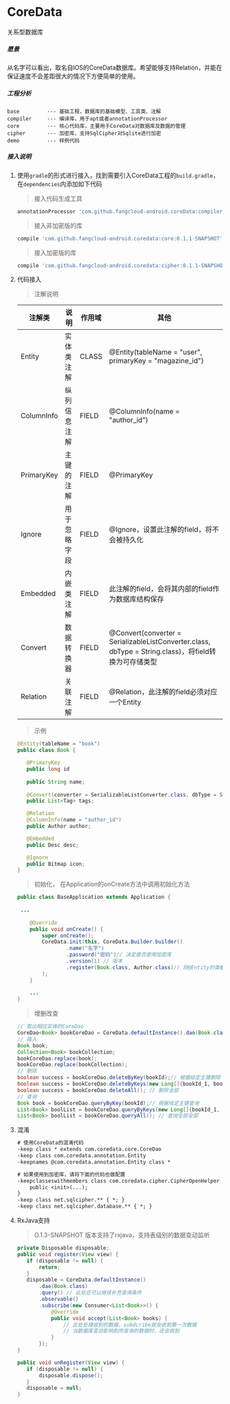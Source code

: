 # CoreData
关系型数据库

##### 愿景

从名字可以看出，取名自IOS的CoreData数据库。希望能够支持Relation，并能在保证速度不会差距很大的情况下方便简单的使用。

##### 工程分析

```
base         --- 基础工程，数据库的基础模型、工具类、注解
compiler     --- 编译库，用于apt或者annotationProcessor
core         --- 核心代码库，主要用于CoreData对数据库及数据的管理
cipher       --- 加密库，支持SqlCipher对Sqlite进行加密
demo         --- 样例代码
```

##### 接入说明

1. 使用`gradle`的形式进行接入，找到需要引入CoreData工程的`build.gradle`，在`dependencies`内添加如下代码

   > 接入代码生成工具

   ```groovy
   annotationProcessor 'com.github.fangcloud-android.coreData:compiler:0.1.1-SNAPSHOT'
   ```
   > 接入非加密版的库

   ```groovy
   compile 'com.github.fangcloud-android.coredata:core:0.1.1-SNAPSHOT'
   ```
   > 接入加密版的库

   ```groovy
   compile 'com.github.fangcloud-android.coredata:cipher:0.1.1-SNAPSHOT' // 只需引用此库即可
   ```

2. 代码接入

   > 注解说明

   | 注解类     | 说明         | 作用域 | 其他                                                         |
   | ---------- | ------------ | ------ | ------------------------------------------------------------ |
   | Entity     | 实体类注解   | CLASS  | @Entity(tableName = "user", primaryKey = "magazine_id")      |
   | ColumnInfo | 纵列信息注解 | FIELD  | @ColumnInfo(name = "author_id")                              |
   | PrimaryKey | 主键的注解   | FIELD  | @PrimaryKey                                                  |
   | Ignore     | 用于忽略字段 | FIELD  | @Ignore，设置此注解的field，将不会被持久化                   |
   | Embedded   | 内嵌类注解   | FIELD  | 此注解的field，会将其内部的field作为数据库结构保存           |
   | Convert    | 数据转换器   | FIELD  | @Convert(converter = SerializableListConverter.class, dbType = String.class)，将field转换为可存储类型 |
   | Relation   | 关联注解     | FIELD  | @Relation，此注解的field必须对应一个Entity                   |

   > 示例

    ```java
   @Entity(tableName = "book")
   public class Book {

       @PrimaryKey
       public long id
       
       public String name;
       
       @Convert(converter = SerializableListConverter.class, dbType = String.class)
       public List<Tag> tags;

       @Relation
       @ColumnInfo(name = "author_id")
       public Author author;

       @Embedded
       public Desc desc;

       @Ignore
       public Bitmap icon;
   }
    ```
   > 初始化， 在Application的onCreate方法中调用初始化方法
   ```java
   public class BaseApplication extends Application {
   	
   	...
   	
       @Override
       public void onCreate() {
           super.onCreate();
           CoreData.init(this, CoreData.Builder.builder()
                   .name("名字")
                   .password("密码")// 决定是否使用加密库
                   .version(1) // 版本
                   .register(Book.class, Author.class)// 将@Entity的类都加进这里
           );
       }
       
       ...
   }
   ```
   > 增删改查
   ```java
   // 取出相应实体的CoreDao
   CoreDao<Book> bookCoreDao = CoreData.defaultInstance().dao(Book.class);
   // 插入
   Book book;
   Collection<Book> bookCollection;
   bookCoreDao.replace(book);
   bookCoreDao.replace(bookCollection);
   // 删除
   boolean success = bookCoreDao.deleteByKey(bookId);// 根据给定主键删除
   boolean success = bookCoreDao.deleteByKeys(new Long[]{bookId_1, bookId_2, bookId_3});// 根据给定主键数组删除
   boolean success = bookCoreDao.deleteAll(); // 删除全部
   // 查询
   Book book = bookCoreDao.queryByKey(bookId);// 根据给定主键查询
   List<Book> boolList = bookCoreDao.queryByKeys(new Long[]{bookId_1, bookId_2, bookId_3});// 根据给定主键数组查询
   List<Book> boolList = bookCoreDao.queryAll(); // 查询全部全部
   ```

3. 混淆

   ```txt
   # 使用CoreData的混淆代码
   -keep class * extends com.coredata.core.CoreDao
   -keep class com.coredata.annotation.Entity
   -keepnames @com.coredata.annotation.Entity class *

   # 如果使用到加密库，请将下面的代码也做配置
   -keepclasseswithmembers class com.coredata.cipher.CipherOpenHelper {
       public <init>(...);
   }
   -keep class net.sqlcipher.** { *; }
   -keep class net.sqlcipher.database.** { *; }
   ```

4. RxJava支持

   > O.1.3-SNAPSHOT 版本支持了rxjava，支持表级别的数据变动监听
   ```java
   private Disposable disposable;
   public void register(View view) {
      if (disposable != null) {
          return;
      }
      disposable = CoreData.defaultInstance()
          .dao(Book.class)
          .query() // 此处还可以继续补充查询条件
          .observable()
          .subscribe(new Consumer<List<Book>>() {
              @Override
              public void accept(List<Book> books) {
                  // 此处处理收到的数据，subdcribe就会收到第一次数据
                  // 当数据库变动影响到所查询的数据时，还会收到
              }
          });
   }

   public void unRegister(View view) {
      if (disposable != null) {
          disposable.dispose();
      }
      disposable = null;
   }
   ```
